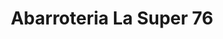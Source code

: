 ---
title: "Abarroteria La Super 76"
url: /san-jose-pinula/abarroteria-la-super-76/
shop: Lebensmittel
---